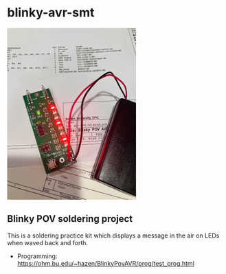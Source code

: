 # blinky-avr-smt

![Overview Photo](Photos/overview.jpg)

## Blinky POV soldering project

This is a soldering practice kit which displays a message in the air
on LEDs when waved back and forth.  

* Programming: https://ohm.bu.edu/~hazen/BlinkyPovAVR/prog/test_prog.html
  
